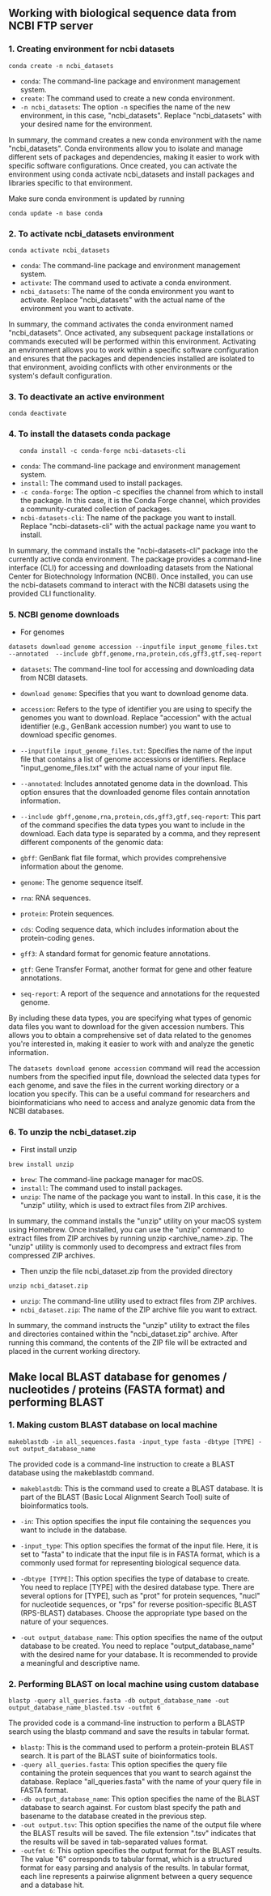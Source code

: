 

## Working with biological sequence data from NCBI FTP server

### 1. Creating environment for ncbi datasets

```
conda create -n ncbi_datasets
```
* ```conda```: The command-line package and environment management system.
* ```create```: The command used to create a new conda environment.
* ```-n ncbi_datasets```: The option ```-n``` specifies the name of the new environment, in this case, "ncbi_datasets". Replace "ncbi_datasets" with your desired name for the environment.

In summary, the command creates a new conda environment with the name "ncbi_datasets". Conda environments allow you to isolate and manage different sets of packages and dependencies, making it easier to work with specific software configurations. Once created, you can activate the environment using conda activate ncbi_datasets and install packages and libraries specific to that environment.

Make sure conda environment is updated by running
```
conda update -n base conda
```

### 2. To activate ncbi_datasets environment
```
conda activate ncbi_datasets
```

* ```conda```: The command-line package and environment management system.
* ```activate```: The command used to activate a conda environment.
* ```ncbi_datasets```: The name of the conda environment you want to activate. Replace "ncbi_datasets" with the actual name of the environment you want to activate.

In summary, the command activates the conda environment named "ncbi_datasets". Once activated, any subsequent package installations or commands executed will be performed within this environment. Activating an environment allows you to work within a specific software configuration and ensures that the packages and dependencies installed are isolated to that environment, avoiding conflicts with other environments or the system's default configuration.


### 3. To deactivate an active environment

```
conda deactivate
```
### 4. To install the datasets conda package

```
   conda install -c conda-forge ncbi-datasets-cli
```
* ```conda```: The command-line package and environment management system.
* ```install```: The command used to install packages.
* ```-c conda-forge```: The option -c specifies the channel from which to install the package. In this case, it is the Conda Forge channel, which provides a community-curated collection of packages.
* ```ncbi-datasets-cli```: The name of the package you want to install. Replace "ncbi-datasets-cli" with the actual package name you want to install.

In summary, the command installs the "ncbi-datasets-cli" package into the currently active conda environment. The package provides a command-line interface (CLI) for accessing and downloading datasets from the National Center for Biotechnology Information (NCBI). Once installed, you can use the ncbi-datasets command to interact with the NCBI datasets using the provided CLI functionality.

### 5. NCBI genome downloads

* For genomes

```
datasets download genome accession --inputfile input_genome_files.txt --annotated  --include gbff,genome,rna,protein,cds,gff3,gtf,seq-report
```
* ```datasets```: The command-line tool for accessing and downloading data from NCBI datasets.
* ```download genome```: Specifies that you want to download genome data.
* ```accession```: Refers to the type of identifier you are using to specify the genomes you want to download. Replace "accession" with the actual identifier (e.g., GenBank accession number) you want to use to download specific genomes.
* ```--inputfile input_genome_files.txt```: Specifies the name of the input file that contains a list of genome accessions or identifiers. Replace "input_genome_files.txt" with the actual name of your input file.
* ```--annotated```: Includes annotated genome data in the download. This option ensures that the downloaded genome files contain annotation information.
* ```--include gbff,genome,rna,protein,cds,gff3,gtf,seq-report```: This part of the command specifies the data types you want to include in the download. Each data type is separated by a comma, and they represent different components of the genomic data:

* ```gbff```: GenBank flat file format, which provides comprehensive information about the genome.
* ```genome```: The genome sequence itself.
* ```rna```: RNA sequences.
* ```protein```: Protein sequences.
* ```cds```: Coding sequence data, which includes information about the protein-coding genes.
* ```gff3```: A standard format for genomic feature annotations.
* ```gtf```: Gene Transfer Format, another format for gene and other feature annotations.
* ```seq-report```: A report of the sequence and annotations for the requested genome.

By including these data types, you are specifying what types of genomic data files you want to download for the given accession numbers. This allows you to obtain a comprehensive set of data related to the genomes you're interested in, making it easier to work with and analyze the genetic information.

The ```datasets download genome accession``` command will read the accession numbers from the specified input file, download the selected data types for each genome, and save the files in the current working directory or a location you specify. This can be a useful command for researchers and bioinformaticians who need to access and analyze genomic data from the NCBI databases.


### 6. To unzip the ncbi_dataset.zip

* First install unzip

```
brew install unzip
```
* ```brew```: The command-line package manager for macOS.
* ```install```: The command used to install packages.
* ```unzip```: The name of the package you want to install. In this case, it is the "unzip" utility, which is used to extract files from ZIP archives.

In summary, the command installs the "unzip" utility on your macOS system using Homebrew. Once installed, you can use the "unzip" command to extract files from ZIP archives by running unzip <archive_name>.zip. The "unzip" utility is commonly used to decompress and extract files from compressed ZIP archives.

* Then unzip the file ncbi_dataset.zip from the provided directory

```
unzip ncbi_dataset.zip
```
* ```unzip```: The command-line utility used to extract files from ZIP archives.
* ```ncbi_dataset.zip```: The name of the ZIP archive file you want to extract.

In summary, the command instructs the "unzip" utility to extract the files and directories contained within the "ncbi_dataset.zip" archive. After running this command, the contents of the ZIP file will be extracted and placed in the current working directory.

## Make local BLAST database for genomes / nucleotides / proteins (FASTA format) and performing BLAST

### 1. Making custom BLAST database on local machine
```
makeblastdb -in all_sequences.fasta -input_type fasta -dbtype [TYPE] -out output_database_name
```
The provided code is a command-line instruction to create a BLAST database using the makeblastdb command.

* ```makeblastdb```: This is the command used to create a BLAST database. It is part of the BLAST (Basic Local Alignment Search Tool) suite of bioinformatics tools.

* ```-in```: This option specifies the input file containing the sequences you want to include in the database.
* ```-input_type```: This option specifies the format of the input file. Here, it is set to "fasta" to indicate that the input file is in FASTA format, which is a commonly used format for representing biological sequence data.
* ```-dbtype [TYPE]```: This option specifies the type of database to create. You need to replace [TYPE] with the desired database type. There are several options for [TYPE], such as "prot" for protein sequences, "nucl" for nucleotide sequences, or "rps" for reverse position-specific BLAST (RPS-BLAST) databases. Choose the appropriate type based on the nature of your sequences.
* ```-out output_database_name```: This option specifies the name of the output database to be created. You need to replace "output_database_name" with the desired name for your database. It is recommended to provide a meaningful and descriptive name.

### 2. Performing BLAST on local machine using custom database

```
blastp -query all_queries.fasta -db output_database_name -out output_database_name_blasted.tsv -outfmt 6
```
The provided code is a command-line instruction to perform a BLASTP search using the blastp command and save the results in tabular format.
* ```blastp```: This is the command used to perform a protein-protein BLAST search. It is part of the BLAST suite of bioinformatics tools.
* ```-query all_queries.fasta```: This option specifies the query file containing the protein sequences that you want to search against the database. Replace "all_queries.fasta" with the name of your query file in FASTA format.
* ```-db output_database_name```: This option specifies the name of the BLAST database to search against. For custom blast specify the path and basename to the database created in the previous step.
* ```-out output.tsv```: This option specifies the name of the output file where the BLAST results will be saved. The file extension ".tsv" indicates that the results will be saved in tab-separated values format.
* ```-outfmt 6```: This option specifies the output format for the BLAST results. The value "6" corresponds to tabular format, which is a structured format for easy parsing and analysis of the results. In tabular format, each line represents a pairwise alignment between a query sequence and a database hit.
  
                             
